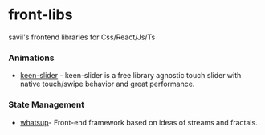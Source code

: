 # front-libs
savil's frontend libraries for Css/React/Js/Ts

### Animations
* [keen-slider](https://keen-slider.io/) - keen-slider is a free library agnostic touch slider with native touch/swipe behavior and great performance.

### State Management
* [whatsup](https://github.com/whatsup/whatsup)- Front-end framework based on ideas of streams and fractals.
